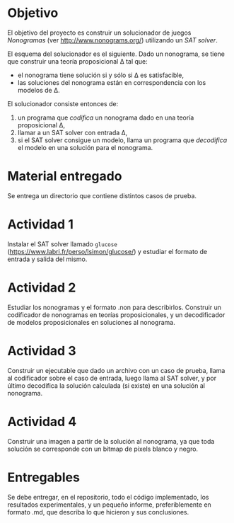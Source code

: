 # Objetivo
El objetivo del proyecto es construir un solucionador de juegos *Nonogramas*
(ver http://www.nonograms.org/) utilizando un *SAT solver*.

El esquema del solucionador es el siguiente. Dado un nonograma, se tiene
que construir una teor&iacute;a proposicional &Delta; tal que:
* el nonograma tiene soluci&oacute;n si y s&oacute;lo si &Delta; es satisfacible,
* las soluciones del nonograma est&aacute;n en correspondencia con los modelos de &Delta;.

El solucionador consiste entonces de:
1. un programa que *codifica* un nonograma dado en una teor&iacute;a proposicional &Delta;,
2. llamar a un SAT solver con entrada &Delta;,
3. si el SAT solver consigue un modelo, llama un programa que *decodifica* el modelo en una soluci&oacute;n para el nonograma.

# Material entregado

Se entrega un directorio que contiene distintos casos de prueba.

# Actividad 1

Instalar el SAT solver llamado ```glucose``` (https://www.labri.fr/perso/lsimon/glucose/)
y estudiar el formato de entrada y salida del mismo.

# Actividad 2

Estudiar los nonogramas y el formato .non para describirlos. Construir un codificador de nonogramas en teor&iacute;as proposicionales,
y un decodificador de modelos proposicionales en soluciones al nonograma.

# Actividad 3

Construir un ejecutable que dado un archivo con un caso de prueba, llama al codificador
sobre el caso de entrada, luego llama al SAT solver, y por &uacute;ltimo decodifica la
soluci&oacute;n calculada (si existe) en una soluci&oacute;n al nonograma.

# Actividad 4

Construir una imagen a partir de la soluci&oacute;n al nonograma, ya que toda
soluci&oacute;n se corresponde con un bitmap de pixels blanco y negro.

# Entregables

Se debe entregar, en el repositorio, todo el c&oacute;digo implementado,
los resultados experimentales, y un peque&ntilde;o informe, preferiblemente
en formato .md, que describa lo que hicieron y sus conclusiones.

